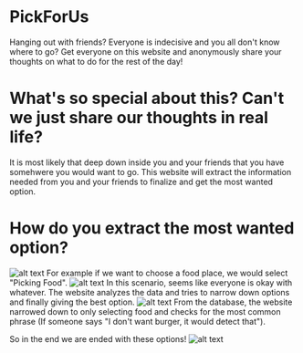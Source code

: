 # PickForUs
Hanging out with friends? Everyone is indecisive and you all don't know where to go? 
Get everyone on this website and anonymously share your thoughts on what to do for the rest of the day!

# What's so special about this? Can't we just share our thoughts in real life?
It is most likely that deep down inside you and your friends that you have somehwere you would want to go.
This website will extract the information needed from you and your friends to finalize and get the most wanted option.

# How do you extract the most wanted option?
![alt text](https://gyazo.com/c81f4ec5bfd06102de5c48a40ee12392)
For example if we want to choose a food place, we would select "Picking Food".
![alt text](https://gyazo.com/20758cb81392a37f11edeb6d5fcb7ab3)
In this scenario, seems like everyone is okay with whatever. The website analyzes the data and tries to narrow down options and finally giving the best option.
![alt text](https://gyazo.com/baf785ca7d70f49f4af8c9e6490c5b53)
From the database, the website narrowed down to only selecting food and checks for the most common phrase (If someone says "I don't want burger, it would detect that").

So in the end we are ended with these options!
![alt text](https://gyazo.com/4652906bd68e9538bb92125723a1b9d7)
